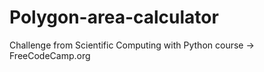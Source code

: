# Polygon-area-calculator
Challenge from Scientific Computing with Python course -> FreeCodeCamp.org
